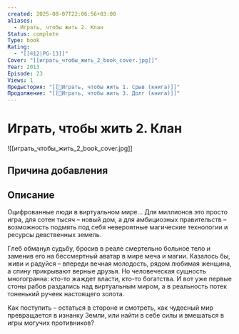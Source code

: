 ```yaml
---
created: 2025-08-07T22:06:56+03:00
aliases:
  - Играть, чтобы жить 2. Клан
Status: complete
Type: book
Rating:
  - "[[®️12|PG-13]]"
Cover: "[[играть_чтобы_жить_2_book_cover.jpg]]"
Year: 2013
Episode: 23
Views: 1
Предыстория: "[[📘Играть, чтобы жить 1. Срыв (книга)]]"
Продолжение: "[[📘Играть, чтобы жить 3. Долг (книга)]]"
---
```


# Играть, чтобы жить 2. Клан

![[играть_чтобы_жить_2_book_cover.jpg]]


## Причина добавления




## Описание

Оцифрованные люди в виртуальном мире... Для миллионов это просто игра, для сотен тысяч – новый дом, а для амбициозных правительств – возможность подмять под себя невероятные магические технологии и ресурсы девственных земель.

Глеб обманул судьбу, бросив в реале смертельно больное тело и заменив его на бессмертный аватар в мире меча и магии. Казалось бы, живи и радуйся – впереди вечная молодость, рядом любимая женщина, а спину прикрывают верные друзья. Но человеческая сущность многогранна: кто-то жаждет власти, кто-то богатства. И вот уже первые стоны рабов раздались над виртуальным миром, а в реальность потек тоненький ручеек настоящего золота.

Как поступить – остаться в стороне и смотреть, как чудесный мир превращается в изнанку Земли, или найти в себе силы и вмешаться в игры могучих противников?
